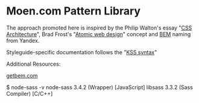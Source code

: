 Moen.com Pattern Library
========================

The approach promoted here is inspired by the Philip Walton's essay "[CSS Architecture](http://philipwalton.com/articles/css-architecture/)", Brad Frost's "[Atomic web design](http://bradfrost.com/blog/post/atomic-web-design/)" concept and [BEM](http://bem.info/) naming from Yandex. 

Styleguide-specific documentation follows the "[KSS syntax](http://warpspire.com/kss/syntax)"

Additional Resources:

[getbem.com](http://getbem.com/)

$ node-sass -v
node-sass       3.4.2   (Wrapper)       [JavaScript]
libsass         3.3.2   (Sass Compiler) [C/C++]

